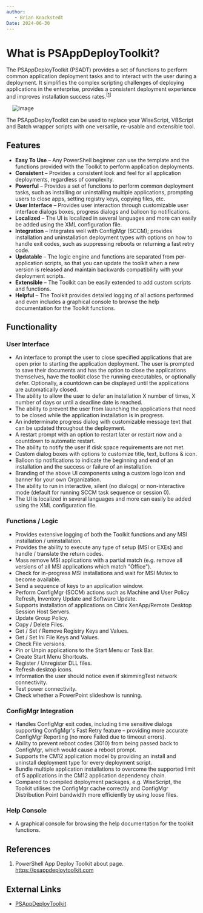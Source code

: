 ```yaml
---
author: 
   - Brian Knackstedt
Date: 2024-06-30
---
```

# What is PSAppDeployToolkit?

The PSAppDeployToolkit (PSADT) provides a set of functions to perform common application deployment tasks and to interact with the user during a deployment. It simplifies the complex scripting challenges of deploying applications in the enterprise, provides a consistent deployment experience and improves installation success rates.<sup>[[1]]</sup>

&nbsp;&nbsp;&nbsp;&nbsp;![Image](https://psappdeploytoolkit.com/images/psadt-dark-navheader.svg)

The PSAppDeployToolkit can be used to replace your WiseScript, VBScript and Batch wrapper scripts with one versatile, re-usable and extensible tool.

## Features

- **Easy To Use** – Any PowerShell beginner can use the template and the functions provided with the Toolkit to perform application deployments.
- **Consistent** – Provides a consistent look and feel for all application deployments, regardless of complexity.
- **Powerful** – Provides a set of functions to perform common deployment tasks, such as installing or uninstalling multiple applications, prompting users to close apps, setting registry keys, copying files, etc.
- **User Interface** – Provides user interaction through customizable user interface dialogs boxes, progress dialogs and balloon tip notifications.
- **Localized** – The UI is localized in several languages and more can easily be added using the XML configuration file.
- **Integration** – Integrates well with ConfigMgr (SCCM); provides installation and uninstallation deployment types with options on how to handle exit codes, such as suppressing reboots or returning a fast retry code.
- **Updatable** – The logic engine and functions are separated from per-application scripts, so that you can update the toolkit when a new version is released and maintain backwards compatibility with your deployment scripts.
- **Extensible** – The Toolkit can be easily extended to add custom scripts and functions.
- **Helpful** – The Toolkit provides detailed logging of all actions performed and even includes a graphical console to browse the help documentation for the Toolkit functions.

## Functionality

### User Interface

- An interface to prompt the user to close specified applications that are open prior to starting the application deployment. The user is prompted to save their documents and has the option to close the applications themselves, have the toolkit close the running executables, or optionally defer. Optionally, a countdown can be displayed until the applications are automatically closed.
- The ability to allow the user to defer an installation X number of times, X number of days or until a deadline date is reached.
- The ability to prevent the user from launching the applications that need to be closed while the application installation is in progress.
- An indeterminate progress dialog with customizable message text that can be updated throughout the deployment.
- A restart prompt with an option to restart later or restart now and a countdown to automatic restart.
- The ability to notify the user if disk space requirements are not met.
- Custom dialog boxes with options to customize title, text, buttons & icon.
- Balloon tip notifications to indicate the beginning and end of an installation and the success or failure of an installation.
- Branding of the above UI components using a custom logo icon and banner for your own Organization.
- The ability to run in interactive, silent (no dialogs) or non-interactive mode (default for running SCCM task sequence or session 0).
- The UI is localized in several languages and more can easily be added using the XML configuration file.

### Functions / Logic

- Provides extensive logging of both the Toolkit functions and any MSI installation / uninstallation.
- Provides the ability to execute any type of setup (MSI or EXEs) and handle / translate the return codes.
- Mass remove MSI applications with a partial match (e.g. remove all versions of all MSI applications which match "Office").
- Check for in-progress MSI installations and wait for MSI Mutex to become available.
- Send a sequence of keys to an application window.
- Perform ConfigMgr (SCCM) actions such as Machine and User Policy Refresh, Inventory Update and Software Update.
- Supports installation of applications on Citrix XenApp/Remote Desktop Session Host Servers.
- Update Group Policy.
- Copy / Delete Files.
- Get / Set / Remove Registry Keys and Values.
- Get / Set Ini File Keys and Values.
- Check File versions.
- Pin or Unpin applications to the Start Menu or Task Bar.
- Create Start Menu Shortcuts.
- Register / Unregister DLL files.
- Refresh desktop icons.
- Information the user should notice even if skimmingTest network connectivity.
- Test power connectivity.
- Check whether a PowerPoint slideshow is running.

### ConfigMgr Integration

- Handles ConfigMgr exit codes, including time sensitive dialogs supporting ConfigMgr's Fast Retry feature – providing more accurate ConfigMgr Reporting (no more Failed due to timeout errors).
- Ability to prevent reboot codes (3010) from being passed back to ConfigMgr, which would cause a reboot prompt.
- Supports the CM12 application model by providing an install and uninstall deployment type for every deployment script.
- Bundle multiple application installations to overcome the supported limit of 5 applications in the CM12 application dependency chain.
- Compared to compiled deployment packages, e.g. WiseScript, the Toolkit utilises the ConfigMgr cache correctly and ConfigMgr Distribution Point bandwidth more efficiently by using loose files.

### Help Console

- A graphical console for browsing the help documentation for the toolkit functions.

## References

1. PowerShell App Deploy Toolkit about page. <https://psappdeploytoolkit.com>

## External Links

- [PSAppDeployToolkit](https://psappdeploytoolkit.com)

<!--Reference links in article-->
[1]: https://psappdeploytoolkit.com